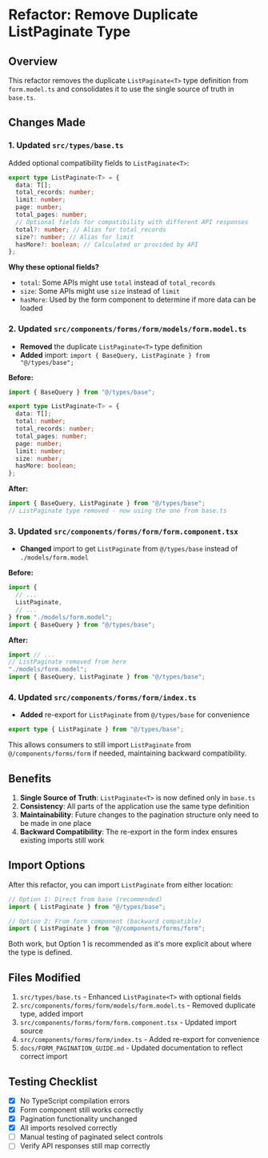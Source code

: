 # Refactor: Remove Duplicate ListPaginate Type

## Overview

This refactor removes the duplicate `ListPaginate<T>` type definition from `form.model.ts` and consolidates it to use the single source of truth in `base.ts`.

## Changes Made

### 1. Updated `src/types/base.ts`

Added optional compatibility fields to `ListPaginate<T>`:

```typescript
export type ListPaginate<T> = {
  data: T[];
  total_records: number;
  limit: number;
  page: number;
  total_pages: number;
  // Optional fields for compatibility with different API responses
  total?: number; // Alias for total_records
  size?: number; // Alias for limit
  hasMore?: boolean; // Calculated or provided by API
};
```

**Why these optional fields?**

- `total`: Some APIs might use `total` instead of `total_records`
- `size`: Some APIs might use `size` instead of `limit`
- `hasMore`: Used by the form component to determine if more data can be loaded

### 2. Updated `src/components/forms/form/models/form.model.ts`

- **Removed** the duplicate `ListPaginate<T>` type definition
- **Added** import: `import { BaseQuery, ListPaginate } from "@/types/base";`

**Before:**

```typescript
import { BaseQuery } from "@/types/base";

export type ListPaginate<T> = {
  data: T[];
  total: number;
  total_records: number;
  total_pages: number;
  page: number;
  limit: number;
  size: number;
  hasMore: boolean;
};
```

**After:**

```typescript
import { BaseQuery, ListPaginate } from "@/types/base";
// ListPaginate type removed - now using the one from base.ts
```

### 3. Updated `src/components/forms/form/form.component.tsx`

- **Changed** import to get `ListPaginate` from `@/types/base` instead of `./models/form.model`

**Before:**

```typescript
import {
  // ...
  ListPaginate,
  // ...
} from "./models/form.model";
import { BaseQuery } from "@/types/base";
```

**After:**

```typescript
import // ...
// ListPaginate removed from here
"./models/form.model";
import { BaseQuery, ListPaginate } from "@/types/base";
```

### 4. Updated `src/components/forms/form/index.ts`

- **Added** re-export for `ListPaginate` from `@/types/base` for convenience

```typescript
export type { ListPaginate } from "@/types/base";
```

This allows consumers to still import `ListPaginate` from `@/components/forms/form` if needed, maintaining backward compatibility.

## Benefits

1. **Single Source of Truth**: `ListPaginate<T>` is now defined only in `base.ts`
2. **Consistency**: All parts of the application use the same type definition
3. **Maintainability**: Future changes to the pagination structure only need to be made in one place
4. **Backward Compatibility**: The re-export in the form index ensures existing imports still work

## Import Options

After this refactor, you can import `ListPaginate` from either location:

```typescript
// Option 1: Direct from base (recommended)
import { ListPaginate } from "@/types/base";

// Option 2: From form component (backward compatible)
import { ListPaginate } from "@/components/forms/form";
```

Both work, but Option 1 is recommended as it's more explicit about where the type is defined.

## Files Modified

1. `src/types/base.ts` - Enhanced `ListPaginate<T>` with optional fields
2. `src/components/forms/form/models/form.model.ts` - Removed duplicate type, added import
3. `src/components/forms/form/form.component.tsx` - Updated import source
4. `src/components/forms/form/index.ts` - Added re-export for convenience
5. `docs/FORM_PAGINATION_GUIDE.md` - Updated documentation to reflect correct import

## Testing Checklist

- [x] No TypeScript compilation errors
- [x] Form component still works correctly
- [x] Pagination functionality unchanged
- [x] All imports resolved correctly
- [ ] Manual testing of paginated select controls
- [ ] Verify API responses still map correctly
